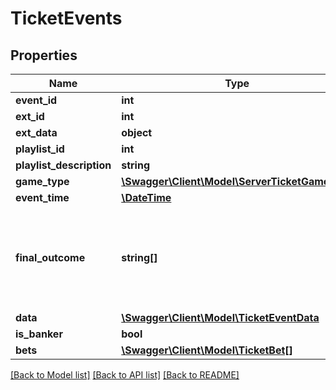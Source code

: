 # TicketEvents

## Properties
Name | Type | Description | Notes
------------ | ------------- | ------------- | -------------
**event_id** | **int** |  | [optional] 
**ext_id** | **int** |  | [optional] 
**ext_data** | **object** |  | [optional] 
**playlist_id** | **int** |  | [optional] 
**playlist_description** | **string** |  | [optional] 
**game_type** | [**\Swagger\Client\Model\ServerTicketGameType**](ServerTicketGameType.md) |  | [optional] 
**event_time** | [**\DateTime**](\DateTime.md) |  | [optional] 
**final_outcome** | **string[]** | Final outcome. Indicates the order of arrival of the participants of the race. | [optional] 
**data** | [**\Swagger\Client\Model\TicketEventData**](TicketEventData.md) |  | [optional] 
**is_banker** | **bool** | Is banker. | [optional] 
**bets** | [**\Swagger\Client\Model\TicketBet[]**](TicketBet.md) |  | [optional] 

[[Back to Model list]](../README.md#documentation-for-models) [[Back to API list]](../README.md#documentation-for-api-endpoints) [[Back to README]](../README.md)


